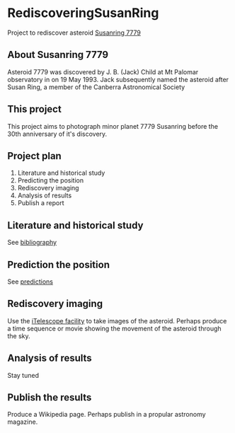 # RediscoveringSusanRing
Project to rediscover asteroid [Susanring 7779](https://minorplanetcenter.net/db_search/show_object?object_id=7779)

## About Susanring 7779
Asteroid 7779 was discovered by J. B. (Jack) Child at Mt Palomar observatory in on 19 May 1993. Jack subsequently
named the asteroid after Susan Ring, a member of the Canberra Astronomical Society

## This project
This project aims to photograph minor planet 7779 Susanring before the 30th anniversary of it's discovery.

## Project plan

1. Literature and historical study
1. Predicting the position
1. Rediscovery imaging
1. Analysis of results
1. Publish a report

## Literature and historical study 

See [bibliography](./docs/bibliography.md)

## Prediction the position

See [predictions](./docs/predictions.md)

## Rediscovery imaging

Use the [iTelescope facility](https://www.itelescope.net/) to take images of the asteroid. Perhaps produce a time sequence
or movie showing the movement of the asteroid through the sky.

## Analysis of results

Stay tuned

## Publish the results

Produce a Wikipedia page. Perhaps publish in a propular astronomy magazine.
